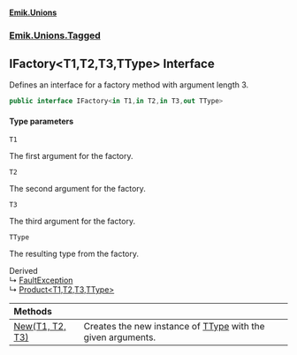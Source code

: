 #### [Emik.Unions](index.md 'index')
### [Emik.Unions.Tagged](Emik.Unions.Tagged.md 'Emik.Unions.Tagged')

## IFactory<T1,T2,T3,TType> Interface

Defines an interface for a factory method with argument length 3.

```csharp
public interface IFactory<in T1,in T2,in T3,out TType>
```
#### Type parameters

<a name='Emik.Unions.Tagged.IFactory_T1,T2,T3,TType_.T1'></a>

`T1`

The first argument for the factory.

<a name='Emik.Unions.Tagged.IFactory_T1,T2,T3,TType_.T2'></a>

`T2`

The second argument for the factory.

<a name='Emik.Unions.Tagged.IFactory_T1,T2,T3,TType_.T3'></a>

`T3`

The third argument for the factory.

<a name='Emik.Unions.Tagged.IFactory_T1,T2,T3,TType_.TType'></a>

`TType`

The resulting type from the factory.

Derived  
&#8627; [FaultException](FaultException.md 'Emik.Unions.Tagged.FaultException')  
&#8627; [Product&lt;T1,T2,T3,TType&gt;](Product{T1,T2,T3,TType}.md 'Emik.Unions.Tagged.Product<T1,T2,T3,TType>')

| Methods | |
| :--- | :--- |
| [New(T1, T2, T3)](IFactory{T1,T2,T3,TType}.New(T1,T2,T3).md 'Emik.Unions.Tagged.IFactory<T1,T2,T3,TType>.New(T1, T2, T3)') | Creates the new instance of [TType](IFactory{T1,T2,T3,TType}.md#Emik.Unions.Tagged.IFactory_T1,T2,T3,TType_.TType 'Emik.Unions.Tagged.IFactory<T1,T2,T3,TType>.TType') with the given arguments. |
